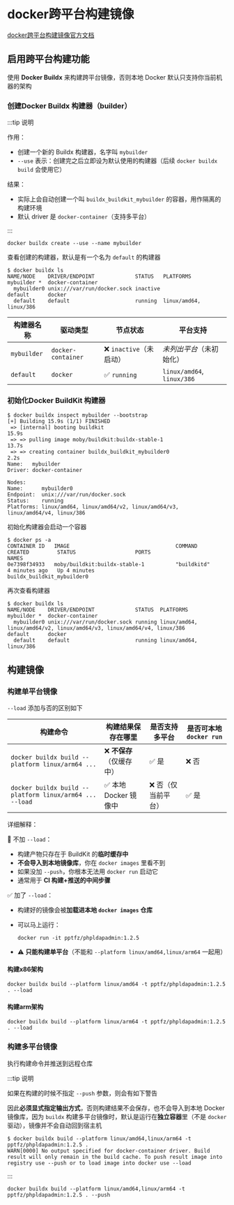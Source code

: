 # docker跨平台构建镜像

[docker跨平台构建镜像官方文档](https://docs.docker.com/build/building/multi-platform/)



## 启用跨平台构建功能

使用 **Docker Buildx** 来构建跨平台镜像，否则本地 Docker 默认只支持你当前机器的架构



### 创建Docker Buildx 构建器（builder）

:::tip 说明

作用：

- 创建一个新的 Buildx 构建器，名字叫 `mybuilder`
- `--use` 表示：创建完之后立即设为默认使用的构建器（后续 `docker buildx build` 会使用它）

结果：

- 实际上会自动创建一个叫 `buildx_buildkit_mybuilder` 的容器，用作隔离的构建环境
- 默认 driver 是 `docker-container`（支持多平台）

:::

```shell
docker buildx create --use --name mybuilder
```



查看创建的构建器，默认是有一个名为 `default` 的构建器

```shell
$ docker buildx ls
NAME/NODE    DRIVER/ENDPOINT             STATUS   PLATFORMS
mybuilder *  docker-container                     
  mybuilder0 unix:///var/run/docker.sock inactive 
default      docker                               
  default    default                     running  linux/amd64, linux/386
```





| 构建器名称  | 驱动类型           | 节点状态               | 平台支持                   |
| ----------- | ------------------ | ---------------------- | -------------------------- |
| `mybuilder` | `docker-container` | ❌ `inactive`（未启动） | *未列出平台*（未初始化）   |
| `default`   | `docker`           | ✅ `running`            | `linux/amd64`, `linux/386` |



### 初始化Docker BuildKit 构建器

```shell
$ docker buildx inspect mybuilder --bootstrap
[+] Building 15.9s (1/1) FINISHED                                                             
 => [internal] booting buildkit                                                                         15.9s
 => => pulling image moby/buildkit:buildx-stable-1                                                      13.7s
 => => creating container buildx_buildkit_mybuilder0                                                     2.2s
Name:   mybuilder
Driver: docker-container

Nodes:
Name:      mybuilder0
Endpoint:  unix:///var/run/docker.sock
Status:    running
Platforms: linux/amd64, linux/amd64/v2, linux/amd64/v3, linux/amd64/v4, linux/386
```



初始化构建器会启动一个容器

```shell
$ docker ps -a
CONTAINER ID   IMAGE                                  COMMAND                  CREATED         STATUS                   PORTS                       NAMES
0e7398f34933   moby/buildkit:buildx-stable-1          "buildkitd"              4 minutes ago   Up 4 minutes                                         buildx_buildkit_mybuilder0
```



再次查看构建器

```shell
$ docker buildx ls
NAME/NODE    DRIVER/ENDPOINT             STATUS  PLATFORMS
mybuilder *  docker-container                    
  mybuilder0 unix:///var/run/docker.sock running linux/amd64, linux/amd64/v2, linux/amd64/v3, linux/amd64/v4, linux/386
default      docker                              
  default    default                     running linux/amd64, linux/386
```



## 构建镜像

### 构建单平台镜像

`--load` 添加与否的区别如下

| 构建命令                                                | 构建结果保存在哪里       | 是否支持多平台     | 是否可本地 `docker run` |
| ------------------------------------------------------- | ------------------------ | ------------------ | ----------------------- |
| `docker buildx build --platform linux/arm64 ...`        | ❌ **不保存**（仅缓存中） | ✅ 是               | ❌ 否                    |
| `docker buildx build --platform linux/arm64 ... --load` | ✅ 本地 Docker 镜像中     | ❌ 否（仅当前平台） | ✅ 是                    |

详细解释：

🚫 不加 `--load`：

- 构建产物只存在于 BuildKit 的**临时缓存中**
- **不会导入到本地镜像库**，你在 `docker images` 里看不到
- 如果没加 `--push`，你根本无法用 `docker run` 启动它
- 通常用于 **CI 构建+推送的中间步骤**

✅ 加了 `--load`：

- 构建好的镜像会被**加载进本地 `docker images` 仓库**

- 可以马上运行：

  ```shell
  docker run -it pptfz/phpldapadmin:1.2.5
  ```

- ⚠️ **只能构建单平台**（不能和 `--platform linux/amd64,linux/arm64` 一起用）



#### 构建x86架构

```shell
docker buildx build --platform linux/amd64 -t pptfz/phpldapadmin:1.2.5 . --load
```



#### 构建arm架构

```shell
docker buildx build --platform linux/arm64 -t pptfz/phpldapadmin:1.2.5 . --load
```





### 构建多平台镜像

执行构建命令并推送到远程仓库

:::tip 说明

如果在构建的时候不指定 `--push` 参数，则会有如下警告

因此**必须显式指定输出方式**，否则构建结果不会保存，也不会导入到本地 Docker 镜像库，因为 `buildx` 构建多平台镜像时，默认是运行在**独立容器**里（不是 `docker` 驱动），镜像并不会自动回到宿主机

```shell
$ docker buildx build --platform linux/amd64,linux/arm64 -t pptfz/phpldapadmin:1.2.5 . 
WARN[0000] No output specified for docker-container driver. Build result will only remain in the build cache. To push result image into registry use --push or to load image into docker use --load 
```

:::

```
docker buildx build --platform linux/amd64,linux/arm64 -t pptfz/phpldapadmin:1.2.5 . --push
```

